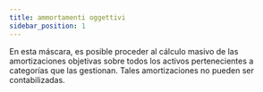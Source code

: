 ```yaml
---
title: ammortamenti oggettivi
sidebar_position: 1
---
```


En esta máscara, es posible proceder al cálculo masivo de las amortizaciones objetivas sobre todos los activos pertenecientes a categorías que las gestionan. Tales amortizaciones no pueden ser contabilizadas.